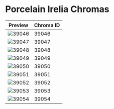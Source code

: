 # Porcelain Irelia Chromas

| Preview | Chroma ID |
|---------|-----------|
| ![39046](https://raw.communitydragon.org/latest/plugins/rcp-be-lol-game-data/global/default/v1/champion-chroma-images/39/39046.png) | 39046 |
| ![39047](https://raw.communitydragon.org/latest/plugins/rcp-be-lol-game-data/global/default/v1/champion-chroma-images/39/39047.png) | 39047 |
| ![39048](https://raw.communitydragon.org/latest/plugins/rcp-be-lol-game-data/global/default/v1/champion-chroma-images/39/39048.png) | 39048 |
| ![39049](https://raw.communitydragon.org/latest/plugins/rcp-be-lol-game-data/global/default/v1/champion-chroma-images/39/39049.png) | 39049 |
| ![39050](https://raw.communitydragon.org/latest/plugins/rcp-be-lol-game-data/global/default/v1/champion-chroma-images/39/39050.png) | 39050 |
| ![39051](https://raw.communitydragon.org/latest/plugins/rcp-be-lol-game-data/global/default/v1/champion-chroma-images/39/39051.png) | 39051 |
| ![39052](https://raw.communitydragon.org/latest/plugins/rcp-be-lol-game-data/global/default/v1/champion-chroma-images/39/39052.png) | 39052 |
| ![39053](https://raw.communitydragon.org/latest/plugins/rcp-be-lol-game-data/global/default/v1/champion-chroma-images/39/39053.png) | 39053 |
| ![39054](https://raw.communitydragon.org/latest/plugins/rcp-be-lol-game-data/global/default/v1/champion-chroma-images/39/39054.png) | 39054 |